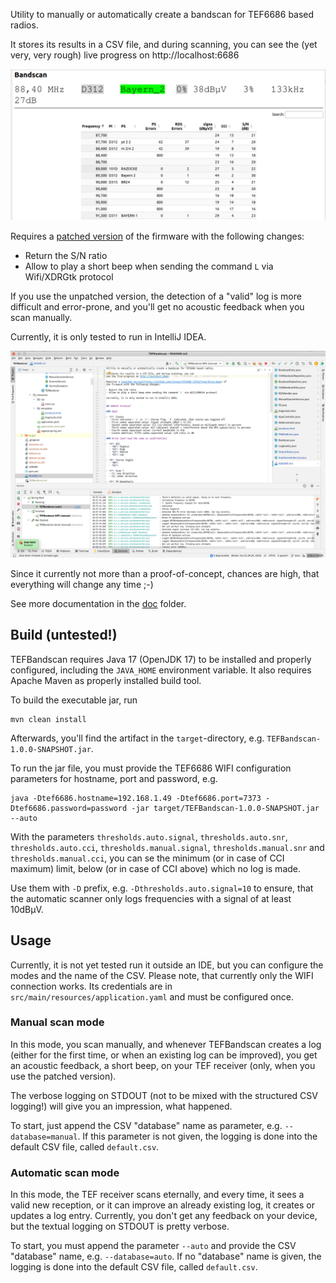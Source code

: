 Utility to manually or automatically create a bandscan for TEF6686 based radios.

It stores its results in a CSV file, and during scanning, you can
see the (yet very, very rough) live progress on http://localhost:6686 

![web view](doc/webview.png)

Requires a [patched version](https://github.com/clorenz/TEF6686_ESP32/tree/force-beep) of 
the firmware with the following changes:

- Return the S/N ratio
- Allow to play a short beep when sending the command `L` via Wifi/XDRGtk protocol

If you use the unpatched version, the detection of a "valid" log is more difficult and
error-prone, and you'll get no acoustic feedback when you scan manually.

Currently, it is only tested to run in IntelliJ IDEA.

![IDEA](doc/idea.png)

Since it currently not more than a proof-of-concept, chances are high,
that everything will change any time ;-)

See more documentation in the [doc](doc/) folder.

## Build (untested!)

TEFBandscan requires Java 17 (OpenJDK 17) to be installed and properly configured, including
the `JAVA_HOME` environment variable. It also requires Apache Maven as properly installed
build tool.

To build the executable jar, run
```shell
mvn clean install
```

Afterwards, you'll find the artifact in the `target`-directory, e.g. `TEFBandscan-1.0.0-SNAPSHOT.jar`.

To run the jar file, you must provide the TEF6686 WIFI configuration parameters for hostname, port
and password, e.g.

```shell
java -Dtef6686.hostname=192.168.1.49 -Dtef6686.port=7373 -Dtef6686.password=password -jar target/TEFBandscan-1.0.0-SNAPSHOT.jar --auto
```

With the parameters `thresholds.auto.signal`, `thresholds.auto.snr`, `thresholds.auto.cci`,
`thresholds.manual.signal`, `thresholds.manual.snr` and `thresholds.manual.cci`, you can se the
minimum (or in case of CCI maximum) limit, below (or in case of CCI above) which no log is made.

Use them with `-D` prefix, e.g. `-Dthresholds.auto.signal=10` to ensure, that the automatic scanner
only logs frequencies with a signal of at least 10dBµV.

## Usage

Currently, it is not yet tested run it outside an IDE, but you can configure the
modes and the name of the CSV. Please note, that currently only the WIFI connection works.
Its credentials are in `src/main/resources/application.yaml` and must be configured once.

### Manual scan mode

In this mode, you scan manually, and whenever TEFBandscan creates a log (either for the first
time, or when an existing log can be improved), you get an acoustic feedback, a short beep, on
your TEF receiver (only, when you use the patched version).

The verbose logging on STDOUT (not to be mixed with the structured CSV logging!) will give you 
an impression, what happened.

To start, just append the CSV "database" name as parameter, e.g. `--database=manual`. If this
parameter is not given, the logging is done into the default CSV file, called `default.csv`.

### Automatic scan mode

In this mode, the TEF receiver scans eternally, and every time, it sees a valid new reception, or
it can improve an already existing log, it creates or updates a log entry. Currently, you don't get
any feedback on your device, but the textual logging on STDOUT is pretty verbose.

To start, you must append the parameter `--auto` and provide the CSV "database" name,
e.g. `--database=auto`. If no "database" name is given, the logging is done into
the default CSV file, called `default.csv`.
